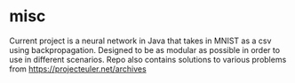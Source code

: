 # misc
Current project is a neural network in Java that takes in MNIST as a csv using backpropagation.
Designed to be as modular as possible in order to use in different scenarios.
Repo also contains solutions to various problems from https://projecteuler.net/archives
